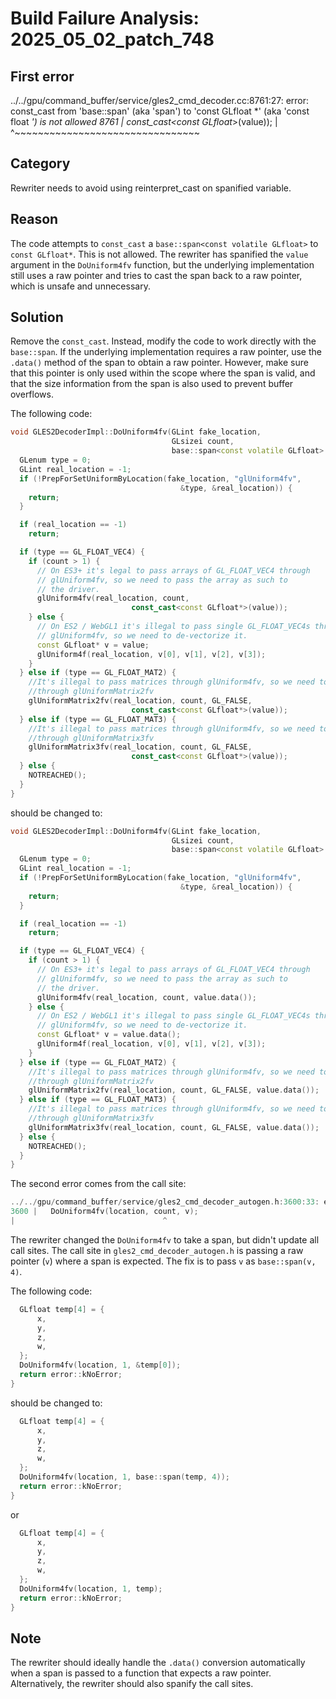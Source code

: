 # Build Failure Analysis: 2025_05_02_patch_748

## First error

../../gpu/command_buffer/service/gles2_cmd_decoder.cc:8761:27: error: const_cast from 'base::span<const volatile GLfloat>' (aka 'span<const volatile float>') to 'const GLfloat *' (aka 'const float *') is not allowed
8761 |                           const_cast<const GLfloat*>(value));
|                           ^~~~~~~~~~~~~~~~~~~~~~~~~~~~~~~~~

## Category
Rewriter needs to avoid using reinterpret_cast on spanified variable.

## Reason
The code attempts to `const_cast` a `base::span<const volatile GLfloat>` to `const GLfloat*`. This is not allowed. The rewriter has spanified the `value` argument in the `DoUniform4fv` function, but the underlying implementation still uses a raw pointer and tries to cast the span back to a raw pointer, which is unsafe and unnecessary.

## Solution
Remove the `const_cast`. Instead, modify the code to work directly with the `base::span`. If the underlying implementation requires a raw pointer, use the `.data()` method of the span to obtain a raw pointer. However, make sure that this pointer is only used within the scope where the span is valid, and that the size information from the span is also used to prevent buffer overflows.

The following code:

```c++
void GLES2DecoderImpl::DoUniform4fv(GLint fake_location,
                                    GLsizei count,
                                    base::span<const volatile GLfloat> value) {
  GLenum type = 0;
  GLint real_location = -1;
  if (!PrepForSetUniformByLocation(fake_location, "glUniform4fv",
                                      &type, &real_location)) {
    return;
  }

  if (real_location == -1)
    return;

  if (type == GL_FLOAT_VEC4) {
    if (count > 1) {
      // On ES3+ it's legal to pass arrays of GL_FLOAT_VEC4 through
      // glUniform4fv, so we need to pass the array as such to
      // the driver.
      glUniform4fv(real_location, count,
                           const_cast<const GLfloat*>(value));
    } else {
      // On ES2 / WebGL1 it's illegal to pass single GL_FLOAT_VEC4s through
      // glUniform4fv, so we need to de-vectorize it.
      const GLfloat* v = value;
      glUniform4f(real_location, v[0], v[1], v[2], v[3]);
    }
  } else if (type == GL_FLOAT_MAT2) {
    //It's illegal to pass matrices through glUniform4fv, so we need to pass them
    //through glUniformMatrix2fv
    glUniformMatrix2fv(real_location, count, GL_FALSE,
                           const_cast<const GLfloat*>(value));
  } else if (type == GL_FLOAT_MAT3) {
    //It's illegal to pass matrices through glUniform4fv, so we need to pass them
    //through glUniformMatrix3fv
    glUniformMatrix3fv(real_location, count, GL_FALSE,
                           const_cast<const GLfloat*>(value));
  } else {
    NOTREACHED();
  }
}
```

should be changed to:

```c++
void GLES2DecoderImpl::DoUniform4fv(GLint fake_location,
                                    GLsizei count,
                                    base::span<const volatile GLfloat> value) {
  GLenum type = 0;
  GLint real_location = -1;
  if (!PrepForSetUniformByLocation(fake_location, "glUniform4fv",
                                      &type, &real_location)) {
    return;
  }

  if (real_location == -1)
    return;

  if (type == GL_FLOAT_VEC4) {
    if (count > 1) {
      // On ES3+ it's legal to pass arrays of GL_FLOAT_VEC4 through
      // glUniform4fv, so we need to pass the array as such to
      // the driver.
      glUniform4fv(real_location, count, value.data());
    } else {
      // On ES2 / WebGL1 it's illegal to pass single GL_FLOAT_VEC4s through
      // glUniform4fv, so we need to de-vectorize it.
      const GLfloat* v = value.data();
      glUniform4f(real_location, v[0], v[1], v[2], v[3]);
    }
  } else if (type == GL_FLOAT_MAT2) {
    //It's illegal to pass matrices through glUniform4fv, so we need to pass them
    //through glUniformMatrix2fv
    glUniformMatrix2fv(real_location, count, GL_FALSE, value.data());
  } else if (type == GL_FLOAT_MAT3) {
    //It's illegal to pass matrices through glUniform4fv, so we need to pass them
    //through glUniformMatrix3fv
    glUniformMatrix3fv(real_location, count, GL_FALSE, value.data());
  } else {
    NOTREACHED();
  }
}
```

The second error comes from the call site:

```c++
../../gpu/command_buffer/service/gles2_cmd_decoder_autogen.h:3600:33: error: no viable conversion from 'const volatile GLfloat *' (aka 'const volatile float *') to 'base::span<const volatile GLfloat>' (aka 'span<const volatile float>')
3600 |   DoUniform4fv(location, count, v);
|                                 ^
```

The rewriter changed the `DoUniform4fv` to take a span, but didn't update all call sites. The call site in `gles2_cmd_decoder_autogen.h` is passing a raw pointer (`v`) where a span is expected. The fix is to pass `v` as `base::span(v, 4)`.

The following code:

```c++
  GLfloat temp[4] = {
      x,
      y,
      z,
      w,
  };
  DoUniform4fv(location, 1, &temp[0]);
  return error::kNoError;
}
```

should be changed to:

```c++
  GLfloat temp[4] = {
      x,
      y,
      z,
      w,
  };
  DoUniform4fv(location, 1, base::span(temp, 4));
  return error::kNoError;
}
```
or

```c++
  GLfloat temp[4] = {
      x,
      y,
      z,
      w,
  };
  DoUniform4fv(location, 1, temp);
  return error::kNoError;
}
```

## Note
The rewriter should ideally handle the `.data()` conversion automatically when a span is passed to a function that expects a raw pointer. Alternatively, the rewriter should also spanify the call sites.